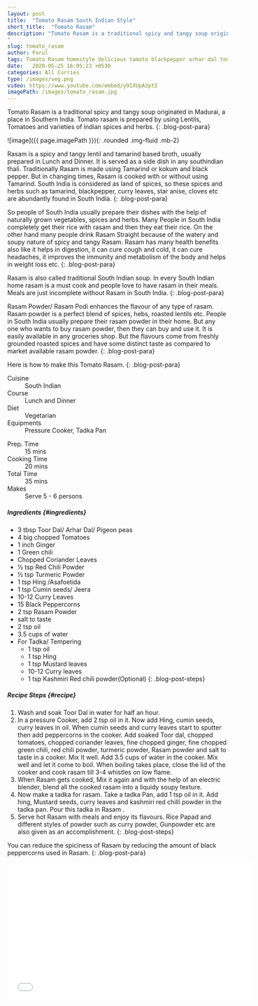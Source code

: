 ```yaml
---
layout: post
title:  "Tomato Rasam South Indian Style"
short_title:  "Tomato Rasam"
description: "Tomato Rasam is a traditional spicy and tangy soup originated in Madurai, a place in Southern India. Tomato rasam is prepared by using Lentils, Tomatoes and varieties of indian spices and herbs.
"
slug: tomato_rasam
author: Parul
tags: Tomato Rasam homestyle delicious tamoto blackpepper arhar dal toor dal pigeonpeas rasam powder spicy and tangy southindian soup lentil soup tamarind good for digestion drink staple southindian thali asafoetida fight agaist diseases like cough cold howTomake Rasam healthy tasty delicious tomato rasam soup afterMealRasam
date:   2020-05-25 16:05:23 +0530
categories: All Curries
type: /images/veg.png
video: https://www.youtube.com/embed/y9IXUpA3ptI
imagePath: /images/tomato_rasam.jpg
---
```


Tomato Rasam is a traditional spicy and tangy soup originated in Madurai, a place in Southern India. Tomato rasam is prepared by using Lentils, Tomatoes and varieties of indian spices and herbs.
{: .blog-post-para}

![image]({{ page.imagePath }}){: .rounded .img-fluid .mb-2}

Rasam is a spicy and tangy lentil and tamarind based broth, usually prepared in Lunch and Dinner. It is served as a side dish in any southindian thali. Traditionally Rasam is made using Tamarind or kokum and black pepper. But in changing times, Rasam is cooked with or without using Tamarind. South India is considered as land of spices, so these spices and herbs such as tamarind, blackpepper, curry leaves, star anise, cloves etc are abundantly found in South India.
{: .blog-post-para} 

So people of South India usually prepare their dishes with the help of naturally grown vegetables, spices and herbs. Many People in South India completely get their rice with rasam and then they eat their rice. On the other hand many people drink Rasam Straight because of the watery and soupy nature of spicy and tangy Rasam. Rasam has many health benefits also like it helps in digestion, it can cure cough and cold, it can cure  headaches, it improves the immunity and metabolism of the body and helps in weight loss etc.
{: .blog-post-para}

Rasam is also called traditional South Indian soup. In every South Indian home rasam is a must cook and people love to have rasam in their meals. Meals are just incomplete without Rasam in South India.
{: .blog-post-para}

Rasam Powder/ Rasam Podi enhances the flavour of any type of rasam. Rasam powder is a perfect blend of spices, hebs, roasted lentils etc. People in South India usually prepare their rasam powder in their home. But any one who wants to buy rasam powder, then they can buy and use it. It is easily available in any groceries shop. But the flavours come from freshly grounded roasted spices and have some distinct taste as compared to market available rasam powder.
{: .blog-post-para}

Here is how to make this Tomato Rasam.
{: .blog-post-para}

<div class="row">
    <div class="col-md-6">
        <dl class="row">
            <dt class="col-sm-4">Cuisine</dt><dd class="col-sm-7">South Indian</dd>
            <dt class="col-sm-4">Course</dt><dd class="col-sm-7">Lunch and Dinner</dd>
            <dt class="col-sm-4">Diet</dt><dd class="col-sm-7">Vegetarian</dd>
            <dt class="col-sm-4">Equipments</dt><dd class="col-sm-7">Pressure Cooker, Tadka Pan</dd>
        </dl>
    </div>
    <div class="col-md-6">
        <dl class="row">
            <dt class="col-sm-5">Prep. Time</dt><dd class="col-sm-7">15 mins</dd>
            <dt class="col-sm-5">Cooking Time</dt><dd class="col-sm-7">20 mins</dd>
            <dt class="col-sm-5">Total Time</dt><dd class="col-sm-7">35 mins</dd>
            <dt class="col-sm-5">Makes</dt><dd class="col-sm-7">Serve 5 - 6 persons</dd>
        </dl>
    </div>
</div>

##### **Ingredients** {#ingredients}
- 3 tbsp Toor Dal/ Arhar Dal/ Pigeon peas
- 4  big chopped Tomatoes
- 1 inch Ginger
- 1 Green chili
- Chopped Coriander Leaves
- ½ tsp Red Chili Powder
- ½ tsp Turmeric Powder
- 1 tsp Hing /Asafoetida
- 1 tsp Cumin seeds/ Jeera
- 10-12 Curry Leaves
- 15 Black Peppercorns
- 2 tsp Rasam Powder
- salt to taste
- 2 tsp oil
- 3.5 cups of water
- For Tadka/ Tempering
    - 1 tsp oil
    - 1 tsp Hing
    - 1 tsp Mustard leaves
    - 10-12 Curry leaves
    - 1 tsp Kashmiri  Red chili powder(Optional)
{: .blog-post-steps}

##### **Recipe Steps** {#recipe}
1. Wash and soak Toor Dal in water for half an hour.
1. In a pressure Cooker, add 2 tsp oil in it. Now add Hing, cumin seeds, curry leaves in oil. When cumin seeds and curry leaves start to sputter then add peppercorns in the cooker. Add soaked Toor dal, chopped tomatoes, chopped coriander leaves, fine chopped ginger, fine chopped green chili, red chili powder, turmeric powder, Rasam powder and salt to taste in a cooker. Mix It well. Add 3.5 cups of water in the cooker. Mix well and let it come to boil. When boiling takes place, close the lid of the cooker and cook rasam till 3-4 whistles on low flame.
1. When Rasam gets cooked, Mix it again and with the help of an electric blender, blend all the cooked rasam into a liquidy soupy texture.
1. Now make a tadka for rasam. Take a tadka Pan, add 1 tsp oil in it. Add hing, Mustard seeds, curry leaves and kashmiri red chilli powder in the tadka pan. Pour this tadka in Rasam .
1. Serve hot Rasam with meals and enjoy its flavours. Rice Papad and different styles of powder such as curry powder, Gunpowder etc are also given as an accomplishment.
{: .blog-post-steps}
        
<i class="fas fa-lightbulb"></i> You can reduce the spiciness of Rasam by reducing the amount of black peppercorns used  in Rasam.
{: .blog-post-para}

<div class="row" id="video">
    <div class="col-md-12">
        <div class="embed-responsive embed-responsive-16by9">
            <iframe width="560" height="315" src="{{page.video}}" frameborder="0" allow="accelerometer; autoplay; encrypted-media; gyroscope; picture-in-picture" allowfullscreen></iframe>
        </div>
    </div>
</div>
<br>